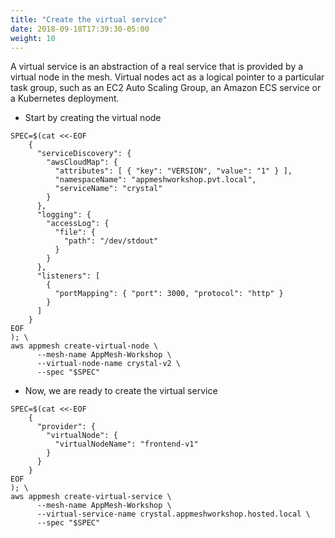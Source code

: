 ```yaml
---
title: "Create the virtual service"
date: 2018-09-18T17:39:30-05:00
weight: 10
---
```


A virtual service is an abstraction of a real service that is provided by a virtual node in the mesh. Virtual nodes act as a logical pointer to a particular task group, such as an EC2 Auto Scaling Group, an Amazon ECS service or a Kubernetes deployment.

* Start by creating the virtual node

```
SPEC=$(cat <<-EOF
    { 
      "serviceDiscovery": {
        "awsCloudMap": { 
          "attributes": [ { "key": "VERSION", "value": "1" } ],
          "namespaceName": "appmeshworkshop.pvt.local",
          "serviceName": "crystal"
        }
      },
      "logging": {
        "accessLog": {
          "file": {
            "path": "/dev/stdout"
          }
        }
      },      
      "listeners": [
        {
          "portMapping": { "port": 3000, "protocol": "http" }
        }
      ]
    }
EOF
); \
aws appmesh create-virtual-node \
      --mesh-name AppMesh-Workshop \
      --virtual-node-name crystal-v2 \
      --spec "$SPEC"
```

* Now, we are ready to create the virtual service

```
SPEC=$(cat <<-EOF
    { 
      "provider": {
        "virtualNode": { 
          "virtualNodeName": "frontend-v1"
        }
      }
    }
EOF
); \
aws appmesh create-virtual-service \
      --mesh-name AppMesh-Workshop \
      --virtual-service-name crystal.appmeshworkshop.hosted.local \
      --spec "$SPEC"
```